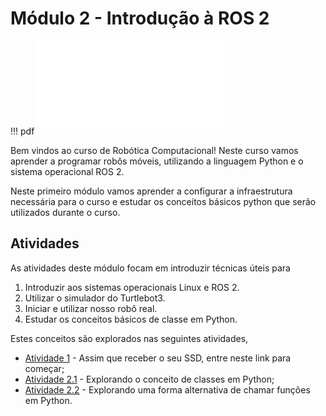 # Módulo 2 - Introdução à ROS 2

!!! pdf
    ![](slides.pdf)



Bem vindos ao curso de Robótica Computacional! Neste curso vamos aprender a programar robôs móveis, utilizando a linguagem Python e o sistema operacional ROS 2.

Neste primeiro módulo vamos aprender a configurar a infraestrutura necessária para o curso e estudar os conceitos básicos python que serão utilizados durante o curso.

## Atividades
As atividades deste módulo focam em introduzir técnicas úteis para 

1. Introduzir aos sistemas operacionais Linux e ROS 2.
2. Utilizar o simulador do Turtlebot3.
3. Iniciar e utilizar nosso robô real.
4. Estudar os conceitos básicos de classe em Python.

Estes conceitos são explorados nas seguintes atividades,

- [Atividade 1](atividades/guias-infra/index.md) - Assim que receber o seu SSD, entre neste link para começar;
- [Atividade 2.1](atividades/21-classes.ipynb) - Explorando o conceito de classes em Python;
- [Atividade 2.2](atividades/22-funcoes.ipynb) - Explorando uma forma alternativa de chamar funções em Python.

<!-- ## Para entregar

!!! exercise
    Clique no link abaixo para ser direcionado para o Github Classroom da APS 1.

    As APSs são em dupla dentro da mesma turma, no link acima você deve escolher seu parceiro e criar um grupo.

    Uma das entregas da APS 2 é um vídeo, siga o [guia de configuração da APS](../../aps/screen_record.md) para saber como fazer a gravação do vídeo no Ubuntu. Depois, de upload do vídeo no Youtube e coloque o link no arquivo `README.md` do seu repositório.

    [APS 2 - Github Classroom](https://classroom.github.com/a/NBBBoAiG)

    A data final de entrega é **{{ data_APS2 }}**. -->
